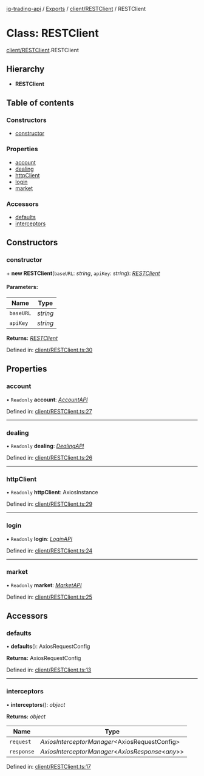 [ig-trading-api](../README.md) / [Exports](../modules.md) / [client/RESTClient](../modules/client_restclient.md) / RESTClient

# Class: RESTClient

[client/RESTClient](../modules/client_restclient.md).RESTClient

## Hierarchy

- **RESTClient**

## Table of contents

### Constructors

- [constructor](client_restclient.restclient.md#constructor)

### Properties

- [account](client_restclient.restclient.md#account)
- [dealing](client_restclient.restclient.md#dealing)
- [httpClient](client_restclient.restclient.md#httpclient)
- [login](client_restclient.restclient.md#login)
- [market](client_restclient.restclient.md#market)

### Accessors

- [defaults](client_restclient.restclient.md#defaults)
- [interceptors](client_restclient.restclient.md#interceptors)

## Constructors

### constructor

\+ **new RESTClient**(`baseURL`: _string_, `apiKey`: _string_): [_RESTClient_](client_restclient.restclient.md)

#### Parameters:

| Name      | Type     |
| --------- | -------- |
| `baseURL` | _string_ |
| `apiKey`  | _string_ |

**Returns:** [_RESTClient_](client_restclient.restclient.md)

Defined in: [client/RESTClient.ts:30](https://github.com/bennycode/ig-trading-api/blob/2436905/src/client/RESTClient.ts#L30)

## Properties

### account

• `Readonly` **account**: [_AccountAPI_](account_accountapi.accountapi.md)

Defined in: [client/RESTClient.ts:27](https://github.com/bennycode/ig-trading-api/blob/2436905/src/client/RESTClient.ts#L27)

---

### dealing

• `Readonly` **dealing**: [_DealingAPI_](dealing_dealingapi.dealingapi.md)

Defined in: [client/RESTClient.ts:26](https://github.com/bennycode/ig-trading-api/blob/2436905/src/client/RESTClient.ts#L26)

---

### httpClient

• `Readonly` **httpClient**: AxiosInstance

Defined in: [client/RESTClient.ts:29](https://github.com/bennycode/ig-trading-api/blob/2436905/src/client/RESTClient.ts#L29)

---

### login

• `Readonly` **login**: [_LoginAPI_](login_loginapi.loginapi.md)

Defined in: [client/RESTClient.ts:24](https://github.com/bennycode/ig-trading-api/blob/2436905/src/client/RESTClient.ts#L24)

---

### market

• `Readonly` **market**: [_MarketAPI_](market_marketapi.marketapi.md)

Defined in: [client/RESTClient.ts:25](https://github.com/bennycode/ig-trading-api/blob/2436905/src/client/RESTClient.ts#L25)

## Accessors

### defaults

• **defaults**(): AxiosRequestConfig

**Returns:** AxiosRequestConfig

Defined in: [client/RESTClient.ts:13](https://github.com/bennycode/ig-trading-api/blob/2436905/src/client/RESTClient.ts#L13)

---

### interceptors

• **interceptors**(): _object_

**Returns:** _object_

| Name       | Type                                                |
| ---------- | --------------------------------------------------- |
| `request`  | _AxiosInterceptorManager_<AxiosRequestConfig\>      |
| `response` | _AxiosInterceptorManager_<_AxiosResponse_<_any_\>\> |

Defined in: [client/RESTClient.ts:17](https://github.com/bennycode/ig-trading-api/blob/2436905/src/client/RESTClient.ts#L17)
